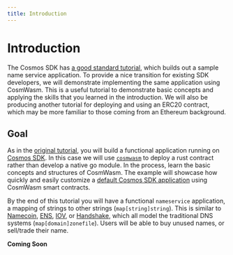 ```yaml
---
title: Introduction
---
```


# Introduction

The Cosmos SDK has [a good standard tutorial](https://tutorials.cosmos.network/nameservice/tutorial/00-intro.html), which builds out a sample name service application. To provide a nice transition for existing SDK developers, we will demonstrate implementing the same application using CosmWasm. This is a useful tutorial to demonstrate basic concepts and applying the skills that you learned in the introduction. We will also be producing another tutorial for deploying and using an ERC20 contract, which may be more familiar to those coming from an Ethereum background.

## Goal

As in the [original tutorial](https://tutorials.cosmos.network/nameservice/tutorial/00-intro.html), you will build a functional application running on [Cosmos SDK](https://github.com/cosmos/cosmos-sdk/). In this case we will use [`cosmwasm`](https://github.com/CosmWasm/cosmwasm) to deploy a rust contract rather than develop a native go module. In the process, learn the basic concepts and structures of CosmWasm. The example will showcase how quickly and easily customize a [default Cosmos SDK application](https://github.com/CosmWasm/wasmd) using CosmWasm smart contracts.

By the end of this tutorial you will have a functional `nameservice` application, a mapping of strings to other strings (`map[string]string`). This is similar to [Namecoin](https://namecoin.org/), [ENS](https://ens.domains/), [IOV](https://iov.one), or [Handshake](https://handshake.org/), which all model the traditional DNS systems (`map[domain]zonefile`). Users will be able to buy unused names, or sell/trade their name.

**Coming Soon**
